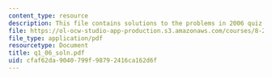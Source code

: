 ```yaml
---
content_type: resource
description: This file contains solutions to the problems in 2006 quiz 1.
file: https://ol-ocw-studio-app-production.s3.amazonaws.com/courses/8-282j-introduction-to-astronomy-spring-2006/cfaf62da9040799f98792416ca162d6f_q1_06_soln.pdf
file_type: application/pdf
resourcetype: Document
title: q1_06_soln.pdf
uid: cfaf62da-9040-799f-9879-2416ca162d6f
---
```


